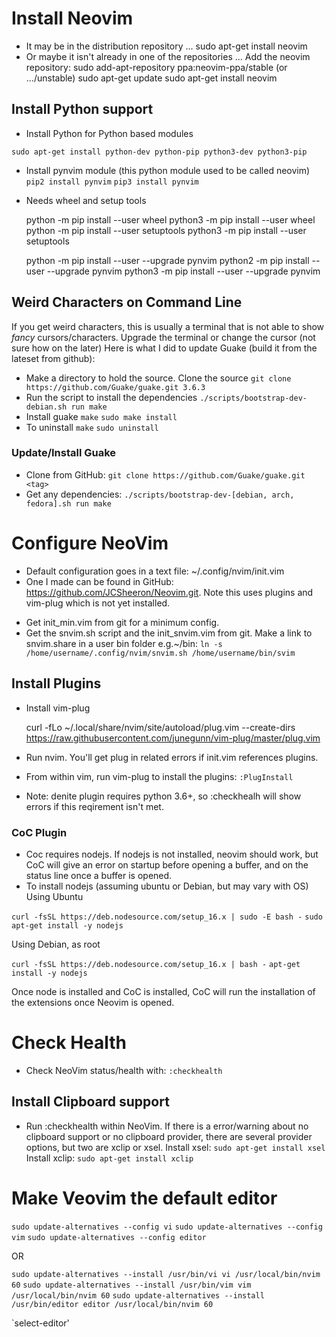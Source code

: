 # Install Neovim

- It may be in the distribution repository ...
	sudo apt-get install neovim
- Or maybe it isn't already in one of the repositories ...
Add the neovim repository:
	sudo add-apt-repository ppa:neovim-ppa/stable  (or .../unstable)
	sudo apt-get update
	sudo apt-get install neovim

## Install Python support
- Install Python for Python based modules
 
`sudo apt-get install python-dev python-pip python3-dev python3-pip`

- Install pynvim module (this python module used to be called neovim)
`pip2 install pynvim`
`pip3 install pynvim`

- Needs wheel and setup tools
 
	python -m pip install --user wheel
	python3 -m pip install --user wheel
	python -m pip install --user setuptools
	python3 -m pip install --user setuptools

	python -m pip install --user --upgrade pynvim
	python2 -m pip install --user --upgrade pynvim
	python3 -m pip install --user --upgrade pynvim

## Weird Characters on Command Line
If you get weird characters, this is usually a terminal that is not able to show *fancy* cursors/characters.
Upgrade the terminal or change the cursor (not sure how on the later)
Here is what I did to update Guake (build it from the lateset from github):
- Make a directory to hold the source. Clone the source
`git clone https://github.com/Guake/guake.git 3.6.3`
- Run the script to install the dependencies
`./scripts/bootstrap-dev-debian.sh run make`
- Install guake
`make`
`sudo make install`
- To uninstall
`make`
`sudo uninstall`

### Update/Install Guake

- Clone from GitHub: `git clone https://github.com/Guake/guake.git <tag>`
- Get any dependencies: `./scripts/bootstrap-dev-[debian, arch, fedora].sh run make`

# Configure NeoVim
- Default configuration goes in a text file: ~/.config/nvim/init.vim
- One I made can be found in GitHub: https://github.com/JCSheeron/Neovim.git. Note
this uses plugins and vim-plug which is not yet installed.
* Get init_min.vim from git for a minimum config.
* Get the snvim.sh script and the init_snvim.vim from git. Make a link to snvim.share
in a user bin folder e.g.~/bin:
	`ln -s /home/username/.config/nvim/snvim.sh /home/username/bin/svim `

## Install Plugins

- Install vim-plug
 
	curl -fLo ~/.local/share/nvim/site/autoload/plug.vim --create-dirs \
    https://raw.githubusercontent.com/junegunn/vim-plug/master/plug.vim

- Run nvim. You'll get plug in related errors if init.vim references plugins.
- From within vim, run vim-plug to install the plugins: `:PlugInstall`
- Note: denite plugin requires python 3.6+, so :checkhealh will show errors if 
this reqirement isn't met.

### CoC Plugin
- Coc requires nodejs.  If nodejs is not installed, neovim should work, but CoC will
give an error on startup before opening a buffer, and on the status line once
a buffer is opened.
- To install nodejs
(assuming ubuntu or Debian, but may vary with OS)
Using Ubuntu

`curl -fsSL https://deb.nodesource.com/setup_16.x | sudo -E bash -`
`sudo apt-get install -y nodejs`

Using Debian, as root

`curl -fsSL https://deb.nodesource.com/setup_16.x | bash -`
`apt-get install -y nodejs`

Once node is installed and CoC is installed, CoC will run the installation of the extensions once Neovim is opened.
# Check Health

- Check NeoVim status/health with:
`:checkhealth`

## Install Clipboard support

- Run :checkhealth within NeoVim. If there is a error/warning about no
clipboard support or no clipboard provider, there are several provider
options, but two are xclip or xsel. 
Install xsel:
`sudo apt-get install xsel`
Install xclip:
`sudo apt-get install xclip`

# Make Veovim the default editor
`sudo update-alternatives --config vi`
`sudo update-alternatives --config vim`
`sudo update-alternatives --config editor`

OR

`sudo update-alternatives --install /usr/bin/vi vi /usr/local/bin/nvim 60`
`sudo update-alternatives --install /usr/bin/vim vim /usr/local/bin/nvim 60`
`sudo update-alternatives --install /usr/bin/editor editor /usr/local/bin/nvim 60`

`select-editor'



